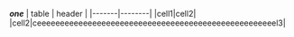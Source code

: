 ***one***
| table | header |
|-------|--------|
|cell1|cell2|
|cell2|ceeeeeeeeeeeeeeeeeeeeeeeeeeeeeeeeeeeeeeeeeeeeeeeeeeeel3|
